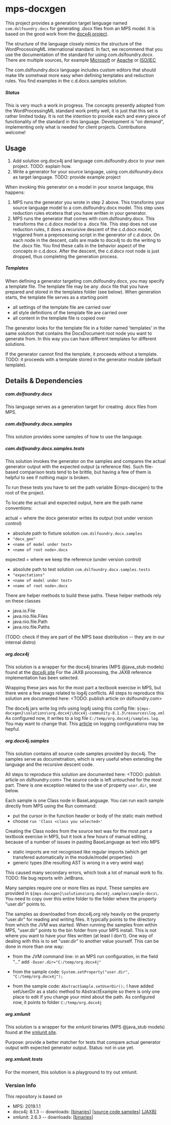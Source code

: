 # mps-docxgen

This project provides a generation target language named `com.dslfoundry.docx` for generating .docx files from an MPS model.
It is based on the good work from the [docx4j project](https://docx4java.org/).

The structure of the language closely mimics the structure of the WordProcessingML international standard.
In fact, we recommend that you use the documentation of the standard for using com.dslfoundry.docx.
There are multiple sources, for example
[Microsoft](https://docs.microsoft.com/en-us/office/open-xml/structure-of-a-wordprocessingml-document)
or [Apache](https://wiki.openoffice.org/wiki/OOXML/WordProcessingML)
or [ISO/IEC](https://www.iso.org/standard/71691.html)

The com.dslfoundry.docx language includes custom editors that should make life somehwat more easy
when defining templates and reduction rules.
You find examples in the c.d.docx.samples solution.

##### Status

This is very much a work in progress.
The concepts presently adopted from the WordProcessingML standard work pretty well,
it is just that this set is rather limited today.
It is not the intention to provide each and every piece of functionality of the standard in this language.
Development is "on demand", implementing only what is needed for client projects.
Contributions welcome!


## Usage

1. Add solution org.docx4j and language com.dslfoundry.docx to your own project.
   TODO: explain how.
2. Write a generator for your source language, using com.dslfoundry.docx as target language.
   TODO: provide example project

When invoking this generator on a model in your source language, this happens:
1. MPS runs the generator you wrote in step 2 above.
   This transforms your source language model to a com.dslfoundry.docx model.
   This step uses reduction rules etcetera that you have written in your generator.
2. MPS runs the generator that comes with com.dslfoundry.docx.
   This transforms the c.d.docx model to a .docx file.
   This step does not use reduction rules, it does a recursive descent of the c.d.docx model,
   triggered from a preprocessing script in the generator of c.d.docx.
   On each node in the descent, calls are made to docx4j to do the writing to the .docx file.
   You find these calls in the behavior aspect of the concepts in c.d.docx.
   After the descent, the c.d.docx root node is just dropped, thus completing the generation process.

##### Templates

When defining a generator targeting com.dslfoundry.docx, you may specify a template file.
The template file may be any .docx file that you have prepared and stored in the templates folder (see below).
When generation starts, the template file serves as a starting point
- all settings of the template file are carried over
- all style definitions of the template file are carried over
- all content in the template file is copied over

The generator looks for the template file in a folder named 'templates'
in the same solution that contains the DocxDocument root node you want to generate from.
In this way you can have different templates for different solutions.

If the generator cannot find the template, it proceeds without a template.
TODO: it proceeds with a template stored in the generator module (default template).


## Details & Dependencies

##### com.dslfoundry.docx

This language serves as a generation target for creating .docx files from MPS.

##### com.dslfoundry.docx.samples

This solution provides some samples of how to use the language.

##### com.dslfoundry.docx.samples.tests

This solution invokes the generator on the samples
and compares the actual generator output with the expected output (a reference file).
Such file-based comparison tests tend to be brittle, 
but having a few of them is helpful to see if nothing major is broken.

To run these tests you have to set the path variable ${mps-docxgen} to the root of the project.

To locate the actual and expected output, here are the path name conventions:

actual = where the docx generator writes its output (not under version control)
- absolute path to fixture solution `com.dslfoundry.docx.samples`
- `"docx_gen"`
- `<name of model under test>`
- `<name of root node>.docx`

expected = where we keep the reference (under version control)
- absolute path to test solution `com.dslfoundry.docx.samples.tests`
- `"expectations"`
- `<name of model under test>`
- `<name of root node>.docx`

There are helper methods to build these paths.
These helper methods rely on these classes
- java.io.File
- java.nio.file.Files
- java.nio.file.Path
- java.nio.file.Paths

(TODO: check if they are part of the MPS base distribution -- they are in our internal distro)

##### org.docx4j

This solution is a wrapper for the docx4j binaries (MPS @java_stub models)
found at the [docx4j site](https://www.docx4java.org/trac/docx4j)
For the JAXB processing, the JAXB reference implementation has been selected.

Wrapping these jars was for the most part a textbook exercise in MPS, 
but there were a few snags related to log4j conflicts.
All steps to reproduce this solution are documented here: <TODO: publish article on dslfoundry.com>

The docx4j jars write log info using log4j using this config file:
`${mps-docxgen}\solutions\org.docx4j\docx4j-community-8.1.3\resources\log.xml`
As configured now, it writes to a log file `C:/temp/org.docx4j/samples.log`.
You may want to change that.
This [article](http://dslfoundry.com/using-apache-chainsaw-to-view-the-mps-log/) on logging configurations may be hepful.

##### org.docx4j.samples

This solution contains all source code samples provided by docx4j.
The samples serve as documetnation,
which is very useful when extending the language and the recursive descent code.

All steps to reproduce this solution are documented here: <TODO: publish article on dslfoundry.com>
The source code is left untouched for the most part.
There is one exception related to the use of property `user.dir`, see below.

Each sample is one Class node in BaseLanguage.
You can run each sample directly from MPS using the Run command:
- put the cursor in the function header or body of the static main method
- choose `run 'Class <class you selected>'`

Creating the Class nodes from the source text was for the most part a textbook exercise in MPS,
but it took a few hours of manual editing, because of a number of issues in pasting BaseLanguage as text into MPS
- static imports are not recognised like regular imports
  (which get transfered automatically in the module/model properties)
- generic types (the resulting AST is wrong in a very weird way)

This caused many secondary errors, which took a lot of manual work to fix.
TODO: file bug reports with JetBrans.

Many samples require one or more files as input.
These samples are provided in
`${mps-docxgen}\solutions\org.docx4j.samples\sample-docs\`.
You need to copy over this entire folder
to the folder where the property "user.dir" points to.

The samples as downloaded from docx4j.org rely heavily on the property "user.dir"
for reading and writing files.
It typically points to the directory from which the JVM was started.
When running the samples from within MPS, "user.dir" points to the bin folder from your MPS install.
This is not where you want to have your files written (at least I don't).
One way of dealing with this is to set "user.dir" to another value yourself.
This can be done in more than one way:

- from the JVM command line: in an MPS run configuration, in the field "..." add `-Duser.dir="C:/temp/org.docx4j"`

- from the sample code:
  `System.setProperty("user.dir", "C:/temp/org.docx4j");`

- from the sample code:
  `AbstractSample.setUserDir();`
  I have added setUserDir as a static method to AbstractExample
  so there is only one place to edit if you change your mind about the path.
  As configured now, it points to folder `C:/temp/org.docx4j`

##### org.xmlunit

This solution is a wrapper for the xmlunit binaries (MPS @java_stub models)
found at the [xmlunit site](https://www.xmlunit.org/).

Purpose: provide a better matcher for tests that compare actual generator output with expected generator output.
Status: not in use yet.

##### org.xmlunit.tests

For the moment, this solution is a playground to try out xmlunit.

### Version Info

This repository is based on
- MPS: 2019.1.1
- docx4j: 8.1.3 -- downloads:
  [[binaries]](https://docx4java.org/docx4j/archive/docx4j-8.1.3/docx4j-community-8.1.3.zip)
  [[source code samples]](https://docx4java.org/docx4j/archive/docx4j-8.1.3/docx4j-samples-docx4j-8.1.3.zip)
  [[JAXB]](https://docx4java.org/docx4j/archive/docx4j-8.1.3/docx4j-JAXB-ReferenceImpl-8.1.3.zip)
- xmlunit: 2.6.3 -- downloads:
  [[binaries]](https://github.com/xmlunit/xmlunit/releases/download/v2.6.3/xmlunit-2.6.3-bin.zip)
